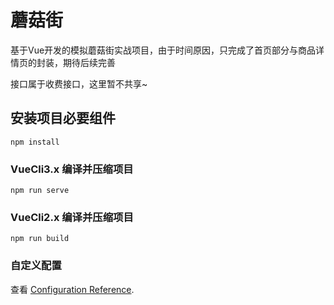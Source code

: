 # 蘑菇街
基于Vue开发的模拟蘑菇街实战项目，由于时间原因，只完成了首页部分与商品详情页的封装，期待后续完善

接口属于收费接口，这里暂不共享~
## 安装项目必要组件
```
npm install
```

### VueCli3.x 编译并压缩项目
```
npm run serve
```

### VueCli2.x 编译并压缩项目
```
npm run build
```

### 自定义配置
查看 [Configuration Reference](https://cli.vuejs.org/config/).
